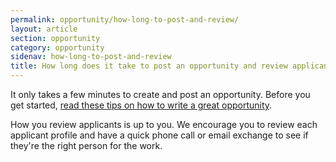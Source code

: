 ```yaml
---
permalink: opportunity/how-long-to-post-and-review/
layout: article
section: opportunity
category: opportunity
sidenav: how-long-to-post-and-review
title: How long does it take to post an opportunity and review applicants?
---
```

It only takes a few minutes to create and post an opportunity. Before you get started, [read these tips on how to write a great opportunity](../getting-started/top-10-tips/).

How you review applicants is up to you. We encourage you to review each applicant profile and have a quick phone call or email exchange to see if they're the right person for the work.
